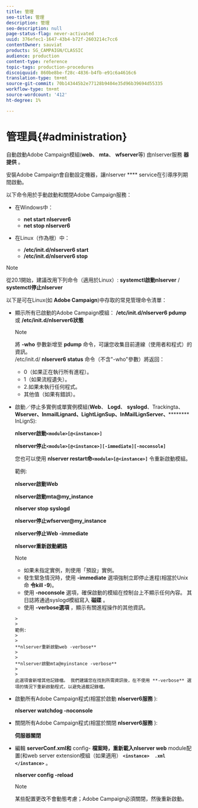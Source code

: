 ```yaml
---
title: 管理
seo-title: 管理
description: 管理
seo-description: null
page-status-flag: never-activated
uuid: 376efec1-1647-43b4-b72f-2603214c7cc6
contentOwner: sauviat
products: SG_CAMPAIGN/CLASSIC
audience: production
content-type: reference
topic-tags: production-procedures
discoiquuid: 860be8be-f28c-4836-b4fb-e91c6a4616c6
translation-type: tm+mt
source-git-commit: 70b143445b2e77128b9404e35d96b39694d55335
workflow-type: tm+mt
source-wordcount: '412'
ht-degree: 1%

---
```



# 管理員{#administration}

自動啟動Adobe Campaign模組(**web**、 **mta**、 **wfserver**&#x200B;等) 由nlserver服務 **器提供** 。

安裝Adobe Campaign會自動設定機器，讓nlserver **** service在引導序列期間啟動。

以下命令用於手動啟動和關閉Adobe Campaign服務：

* 在Windows中：

   * **net start nlserver6**
   * **net stop nlserver6**

* 在Linux（作為根）中：

   * **/etc/init.d/nlserver6 start**
   * **/etc/init.d/nlserver6 stop**

>[!NOTE]
>
>從20.1開始，建議改用下列命令（適用於Linux）: **systemctl啟動nlserver** / **systemctl停止nlserver**

以下是可在Linux(如 **Adobe Campaign**)中存取的常見管理命令清單：

* 顯示所有已啟動的Adobe Campaign模組： **/etc/init.d/nlserver6 pdump** 或 **/etc/init.d/nlserver6狀態**

   >[!NOTE]
   >
   >將 **-who** 參數新增至 **pdump** 命令，可讓您收集目前連線（使用者和程式）的資訊。\
   >/etc/init.d/ **nlserver6 status** 命令（不含&quot;-who&quot;參數）將返回：
   >
   >    * 0（如果正在執行所有進程）。
   >    * 1（如果流程遺失）。
   >    * 2.如果未執行任何程式。
   >    * 其他值（如果有錯誤）。


* 啟動／停止多實例或單實例模組(**Web**、 **Logd**、 **syslogd**、Trackingta、 **Wserver、InmailLignard、LightLignSup、InMailLignServer、********** InLignS):

   **nlserver啟動`<module>[@<instance>]`**

   **nlserver停止`<module>[@<instance>][-immediate][-noconsole]`**

   您也可以使用 **nlserver restart命`<module>[@<instance>]`** 令重新啟動模組。

   範例:

   **nlserver啟動Web**

   **nlserver啟動mta@my_instance**

   **nlserver stop syslogd**

   **nlserver停止wfserver@my_instance**

   **nlserver停止Web -immediate**

   **nlserver重新啟動網路**

   >[!NOTE]
   > 
   >    * 如果未指定實例，則使用「預設」實例。
   >    * 發生緊急情況時，使用 **-immediate** 選項強制立即停止進程(相當於Unix命 **令kill -9**)。
   >    * 使用 **-noconsole** 選項，確保啟動的模組在控制台上不顯示任何內容。 其日誌將通過syslogd模組寫入 **磁碟** 。
   >    * 使用 **-verbose選項** ，顯示有關進程操作的其他資訊。

      >    
      >      
      範例:
      >    
      >      
      **nlserver重新啟動web -verbose**
      >    
      >      
      **nlserver啟動mta@myinstance -verbose**
      >    
      >      
      此選項會新增其他記錄檔。 我們建議您在找到所需資訊後，在不使用 **-verbose** 選項的情況下重新啟動程式，以避免過載記錄檔。


* 啟動所有Adobe Campaign程式(相當於啟動 **nlserver6服務** ):

   **nlserver watchdog -noconsole**

* 關閉所有Adobe Campaign程式(相當於關閉 **nlserver6服務** ):

   **伺服器關閉**

* 編輯 **serverConf.xml和** config- **檔案時，重新載入nlserver web** module配置(和web server extension模組（如果適用） **`<instance>  .xml </instance>`** 。

   **nlserver config -reload**

   >[!NOTE]
   >
   >某些配置更改不會動態考慮；Adobe Campaign必須關閉，然後重新啟動。

